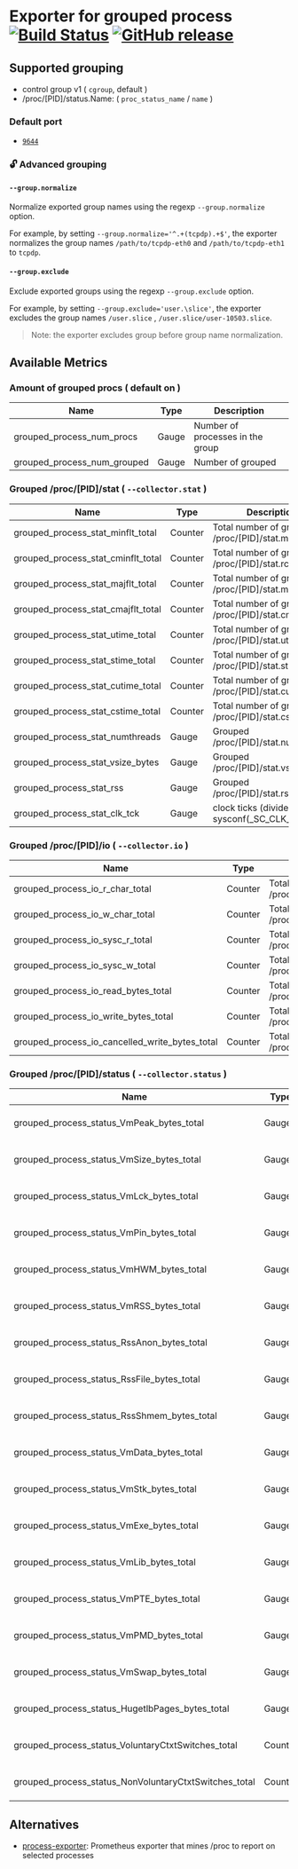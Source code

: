 # Exporter for grouped process [![Build Status](https://github.com/k1LoW/grouped_process_exporter/workflows/build/badge.svg)](https://github.com/k1LoW/grouped_process_exporter/actions) [![GitHub release](https://img.shields.io/github/release/k1LoW/grouped_process_exporter.svg)](https://github.com/k1LoW/grouped_process_exporter/releases)

## Supported grouping

- control group v1 ( `cgroup`, default )
- /proc/[PID]/status.Name: ( `proc_status_name` / `name` )

### Default port

- [`9644`](https://github.com/prometheus/prometheus/wiki/Default-port-allocations)

### :unlock: Advanced grouping

#### `--group.normalize`

Normalize exported group names using the regexp `--group.normalize` option.

For example, by setting `--group.normalize='^.+(tcpdp).+$'`, the exporter normalizes the group names `/path/to/tcpdp-eth0` and `/path/to/tcpdp-eth1` to `tcpdp`.

#### `--group.exclude`

Exclude exported groups using the regexp `--group.exclude` option.

For example, by setting `--group.exclude='user.\slice'`, the exporter excludes the group names `/user.slice` , `/user.slice/user-10503.slice`.

> Note: the exporter excludes group before group name normalization.

## Available Metrics

### Amount of grouped procs ( default on )

| Name | Type | Description |
| --- | --- | --- |
| grouped_process_num_procs | Gauge | Number of processes in the group |
| grouped_process_num_grouped | Gauge | Number of grouped |

### Grouped /proc/[PID]/stat ( `--collector.stat` )

| Name | Type | Description |
| --- | --- | --- |
| grouped_process_stat_minflt_total | Counter | Total number of grouped /proc/[PID]/stat.minflt |
| grouped_process_stat_cminflt_total | Counter | Total number of grouped /proc/[PID]/stat.rchar |
| grouped_process_stat_majflt_total | Counter | Total number of grouped /proc/[PID]/stat.majflt |
| grouped_process_stat_cmajflt_total | Counter | Total number of grouped /proc/[PID]/stat.cmajflt |
| grouped_process_stat_utime_total | Counter | Total number of grouped /proc/[PID]/stat.utime |
| grouped_process_stat_stime_total | Counter | Total number of grouped /proc/[PID]/stat.stime |
| grouped_process_stat_cutime_total | Counter | Total number of grouped /proc/[PID]/stat.cutime |
| grouped_process_stat_cstime_total | Counter | Total number of grouped /proc/[PID]/stat.cstime |
| grouped_process_stat_numthreads | Gauge | Grouped /proc/[PID]/stat.numthreads |
| grouped_process_stat_vsize_bytes | Gauge | Grouped /proc/[PID]/stat.vsize |
| grouped_process_stat_rss | Gauge | Grouped /proc/[PID]/stat.rss |
| grouped_process_stat_clk_tck | Gauge | clock ticks (divide by sysconf(_SC_CLK_TCK)) |

### Grouped /proc/[PID]/io ( `--collector.io` )

| Name | Type | Description |
| --- | --- | --- |
| grouped_process_io_r_char_total | Counter | Total number of grouped /proc/[PID]/io.rchar |
| grouped_process_io_w_char_total | Counter | Total number of grouped /proc/[PID]/io.wchar |
| grouped_process_io_sysc_r_total | Counter | Total number of grouped /proc/[PID]/io.syscr |
| grouped_process_io_sysc_w_total | Counter | Total number of grouped /proc/[PID]/io.syscw |
| grouped_process_io_read_bytes_total | Counter | Total number of grouped /proc/[PID]/io.read_bytes |
| grouped_process_io_write_bytes_total | Counter | Total number of grouped /proc/[PID]/io.write_bytes |
| grouped_process_io_cancelled_write_bytes_total | Counter | Total number of grouped /proc/[PID]/io.cancelled_write_bytes |

### Grouped /proc/[PID]/status ( `--collector.status` )

| Name | Type | Description |
| --- | --- | --- |
| grouped_process_status_VmPeak_bytes_total | Gauge | Total size of grouped /proc/[PID]/status.VmPeak. Peak virtual memory size |
| grouped_process_status_VmSize_bytes_total | Gauge | Total size of grouped /proc/[PID]/status.VmSize. Virtual memory size |
| grouped_process_status_VmLck_bytes_total | Gauge | Total size of grouped /proc/[PID]/status.VmLck. Locked memory size |
| grouped_process_status_VmPin_bytes_total | Gauge | Total size of grouped /proc/[PID]/status.VmPin. Pinned memory size |
| grouped_process_status_VmHWM_bytes_total | Gauge | Total size of grouped /proc/[PID]/status.VmHWM. Peak resident set size |
| grouped_process_status_VmRSS_bytes_total | Gauge | Total size of grouped /proc/[PID]/status.VmRSS. Resident set size (sum of RssAnnon RssFile and RssShmem) |
| grouped_process_status_RssAnon_bytes_total | Gauge | Total size of grouped /proc/[PID]/status.RssAnon. Size of resident anonymous memory |
| grouped_process_status_RssFile_bytes_total | Gauge | Total size of grouped /proc/[PID]/status.RssFile. Size of resident file mappings |
| grouped_process_status_RssShmem_bytes_total | Gauge | Total size of grouped /proc/[PID]/status.RssShmem. Size of resident shared memory |
| grouped_process_status_VmData_bytes_total | Gauge | Total size of grouped /proc/[PID]/status.VmData. Size of data segments |
| grouped_process_status_VmStk_bytes_total | Gauge | Total size of grouped /proc/[PID]/status.VmStk. Size of stack segments |
| grouped_process_status_VmExe_bytes_total | Gauge | Total size of grouped /proc/[PID]/status.VmExe. Size of text segments |
| grouped_process_status_VmLib_bytes_total | Gauge | Total size of grouped /proc/[PID]/status.VmLib. Shared library code size |
| grouped_process_status_VmPTE_bytes_total | Gauge | Total size of grouped /proc/[PID]/status.VmPTE. Page table entries size |
| grouped_process_status_VmPMD_bytes_total | Gauge | Total size of grouped /proc/[PID]/status.VmPMD. Size of second-level page tables |
| grouped_process_status_VmSwap_bytes_total | Gauge | Total size of grouped /proc/[PID]/status.VmSwap. Swapped-out virtual memory size by anonymous private |
| grouped_process_status_HugetlbPages_bytes_total | Gauge | Total size of grouped /proc/[PID]/status.HugetlbPages. Size of hugetlb memory portions |
| grouped_process_status_VoluntaryCtxtSwitches_total | Counter| Total number of grouped /proc/[PID]/status.VoluntaryCtxtSwitches. Number of voluntary context switches |
| grouped_process_status_NonVoluntaryCtxtSwitches_total | Counter| Total number of grouped /proc/[PID]/status.NonVoluntaryCtxtSwitches. Number of involuntary context switches |


## Alternatives

- [process-exporter](https://github.com/ncabatoff/process-exporter): Prometheus exporter that mines /proc to report on selected processes
